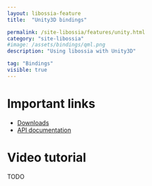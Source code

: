 ```yaml
---
layout: libossia-feature
title:  "Unity3D bindings"

permalink: /site-libossia/features/unity.html
category: "site-libossia"
#image: /assets/bindings/qml.png
description: "Using libossia with Unity3D"

tag: "Bindings"
visible: true
---
```


# Important links

* [Downloads](../download.html#unity-binding)
* [API documentation](https://ossia.io/ossia-docs/?csharp)

# Video tutorial

TODO